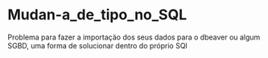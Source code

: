 # Mudan-a_de_tipo_no_SQL
Problema para fazer a importação dos seus dados para o dbeaver ou algum SGBD, uma forma de solucionar dentro do próprio SQl
